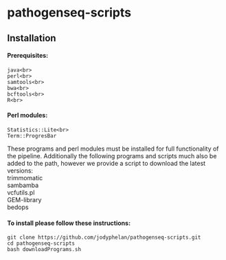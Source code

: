 # pathogenseq-scripts

## Installation

#### Prerequisites:
	java<br>
	perl<br>
	samtools<br>
	bwa<br>
	bcftools<br>
	R<br>
#### Perl modules:
	Statistics::Lite<br>
	Term::ProgresBar

These programs and perl modules must be installed for full functionality of the pipeline. Additionally the following programs and scripts much also be added to the path, however we provide a script to download the latest versions:<br>
	trimmomatic<br>
	sambamba<br>
	vcfutils.pl<br>
	GEM-library<br>
	bedops<br>

#### To install please follow these instructions:
	git clone https://github.com/jodyphelan/pathogenseq-scripts.git
	cd pathogenseq-scripts
	bash downloadPrograms.sh
	

